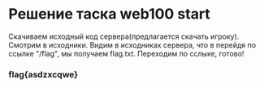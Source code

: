 # Решение таска web100 start

Скачиваем исходный код сервера(предлагается скачать игроку). Смотрим в исходники. Видим в исходниках сервера, что в перейдя по ссылке "/flag", мы получаем flag.txt. Переходим по сслыке, готово!

### flag{asdzxcqwe}
